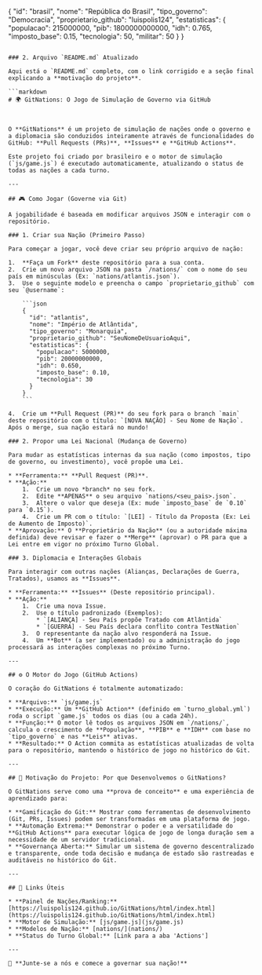 {
  "id": "brasil",
  "nome": "República do Brasil",
  "tipo_governo": "Democracia",
  "proprietario_github": "luispolis124",
  "estatisticas": {
    "populacao": 215000000,
    "pib": 1800000000000,
    "idh": 0.765,
    "imposto_base": 0.15,
    "tecnologia": 50,
    "militar": 50
  }
}
```eof

### 2. Arquivo `README.md` Atualizado

Aqui está o `README.md` completo, com o link corrigido e a seção final explicando a **motivação do projeto**.

```markdown
# 🌍 GitNations: O Jogo de Simulação de Governo via GitHub



O **GitNations** é um projeto de simulação de nações onde o governo e a diplomacia são conduzidos inteiramente através de funcionalidades do GitHub: **Pull Requests (PRs)**, **Issues** e **GitHub Actions**.

Este projeto foi criado por brasileiro e o motor de simulação (`js/game.js`) é executado automaticamente, atualizando o status de todas as nações a cada turno.

---

## 🎮 Como Jogar (Governe via Git)

A jogabilidade é baseada em modificar arquivos JSON e interagir com o repositório.

### 1. Criar sua Nação (Primeiro Passo)

Para começar a jogar, você deve criar seu próprio arquivo de nação:

1.  **Faça um Fork** deste repositório para a sua conta.
2.  Crie um novo arquivo JSON na pasta `/nations/` com o nome do seu país em minúsculas (Ex: `nations/atlantis.json`).
3.  Use o seguinte modelo e preencha o campo `proprietario_github` com seu `@username`:

    ```json
    {
      "id": "atlantis",
      "nome": "Império de Atlântida",
      "tipo_governo": "Monarquia",
      "proprietario_github": "SeuNomeDeUsuarioAqui",
      "estatisticas": {
        "populacao": 5000000,
        "pib": 20000000000,
        "idh": 0.650,
        "imposto_base": 0.10,
        "tecnologia": 30
      }
    }
    ```

4.  Crie um **Pull Request (PR)** do seu fork para o branch `main` deste repositório com o título: `[NOVA NAÇÃO] - Seu Nome de Nação`. Após o merge, sua nação estará no mundo!

### 2. Propor uma Lei Nacional (Mudança de Governo)

Para mudar as estatísticas internas da sua nação (como impostos, tipo de governo, ou investimento), você propõe uma Lei.

* **Ferramenta:** **Pull Request (PR)**.
* **Ação:**
    1.  Crie um novo *branch* no seu fork.
    2.  Edite **APENAS** o seu arquivo `nations/<seu_pais>.json`.
    3.  Altere o valor que deseja (Ex: mude `imposto_base` de `0.10` para `0.15`).
    4.  Crie um PR com o título: `[LEI] - Título da Proposta (Ex: Lei de Aumento de Imposto)`.
* **Aprovação:** O **Proprietário da Nação** (ou a autoridade máxima definida) deve revisar e fazer o **Merge** (aprovar) o PR para que a Lei entre em vigor no próximo Turno Global.

### 3. Diplomacia e Interações Globais

Para interagir com outras nações (Alianças, Declarações de Guerra, Tratados), usamos as **Issues**.

* **Ferramenta:** **Issues** (Deste repositório principal).
* **Ação:**
    1.  Crie uma nova Issue.
    2.  Use o título padronizado (Exemplos):
        * `[ALIANÇA] - Seu País propõe Tratado com Atlântida`
        * `[GUERRA] - Seu País declara conflito contra TestNation`
    3.  O representante da nação alvo responderá na Issue.
    4.  Um **Bot** (a ser implementado) ou a administração do jogo processará as interações complexas no próximo Turno.

---

## ⚙️ O Motor do Jogo (GitHub Actions)

O coração do GitNations é totalmente automatizado:

* **Arquivo:** `js/game.js`
* **Execução:** Um **GitHub Action** (definido em `turno_global.yml`) roda o script `game.js` todos os dias (ou a cada 24h).
* **Função:** O motor lê todos os arquivos JSON em `/nations/`, calcula o crescimento de **População**, **PIB** e **IDH** com base no `tipo_governo` e nas **Leis** ativas.
* **Resultado:** O Action commita as estatísticas atualizadas de volta para o repositório, mantendo o histórico de jogo no histórico do Git.

---

## 🧠 Motivação do Projeto: Por que Desenvolvemos o GitNations?

O GitNations serve como uma **prova de conceito** e uma experiência de aprendizado para:

* **Gamificação do Git:** Mostrar como ferramentas de desenvolvimento (Git, PRs, Issues) podem ser transformadas em uma plataforma de jogo.
* **Automação Extrema:** Demonstrar o poder e a versatilidade do **GitHub Actions** para executar lógica de jogo de longa duração sem a necessidade de um servidor tradicional.
* **Governança Aberta:** Simular um sistema de governo descentralizado e transparente, onde toda decisão e mudança de estado são rastreadas e auditáveis no histórico do Git.

---

## 🔗 Links Úteis

* **Painel de Nações/Ranking:** [https://luispolis124.github.io/GitNations/html/index.html](https://luispolis124.github.io/GitNations/html/index.html)
* **Motor de Simulação:** [js/game.js](js/game.js)
* **Modelos de Nação:** [nations/](nations/)
* **Status do Turno Global:** [Link para a aba 'Actions']

---

👋 **Junte-se a nós e comece a governar sua nação!**
